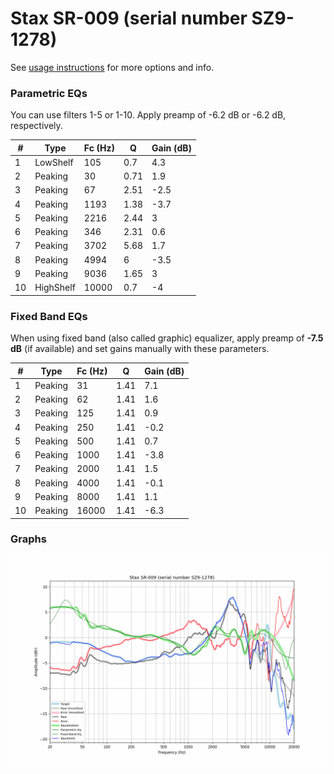 # Stax SR-009 (serial number SZ9-1278)
See [usage instructions](https://github.com/jaakkopasanen/AutoEq#usage) for more options and info.

### Parametric EQs
You can use filters 1-5 or 1-10. Apply preamp of -6.2 dB or -6.2 dB, respectively.

|   # | Type      |   Fc (Hz) |    Q |   Gain (dB) |
|-----|-----------|-----------|------|-------------|
|   1 | LowShelf  |       105 | 0.7  |         4.3 |
|   2 | Peaking   |        30 | 0.71 |         1.9 |
|   3 | Peaking   |        67 | 2.51 |        -2.5 |
|   4 | Peaking   |      1193 | 1.38 |        -3.7 |
|   5 | Peaking   |      2216 | 2.44 |         3   |
|   6 | Peaking   |       346 | 2.31 |         0.6 |
|   7 | Peaking   |      3702 | 5.68 |         1.7 |
|   8 | Peaking   |      4994 | 6    |        -3.5 |
|   9 | Peaking   |      9036 | 1.65 |         3   |
|  10 | HighShelf |     10000 | 0.7  |        -4   |

### Fixed Band EQs
When using fixed band (also called graphic) equalizer, apply preamp of **-7.5 dB** (if available) and set gains manually with these parameters.

|   # | Type    |   Fc (Hz) |    Q |   Gain (dB) |
|-----|---------|-----------|------|-------------|
|   1 | Peaking |        31 | 1.41 |         7.1 |
|   2 | Peaking |        62 | 1.41 |         1.6 |
|   3 | Peaking |       125 | 1.41 |         0.9 |
|   4 | Peaking |       250 | 1.41 |        -0.2 |
|   5 | Peaking |       500 | 1.41 |         0.7 |
|   6 | Peaking |      1000 | 1.41 |        -3.8 |
|   7 | Peaking |      2000 | 1.41 |         1.5 |
|   8 | Peaking |      4000 | 1.41 |        -0.1 |
|   9 | Peaking |      8000 | 1.41 |         1.1 |
|  10 | Peaking |     16000 | 1.41 |        -6.3 |

### Graphs
![](./Stax%20SR-009%20(serial%20number%20SZ9-1278).png)
